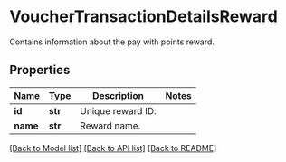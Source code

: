 # VoucherTransactionDetailsReward

Contains information about the pay with points reward.

## Properties
Name | Type | Description | Notes
------------ | ------------- | ------------- | -------------
**id** | **str** | Unique reward ID. | 
**name** | **str** | Reward name. | 

[[Back to Model list]](../README.md#documentation-for-models) [[Back to API list]](../README.md#documentation-for-api-endpoints) [[Back to README]](../README.md)



